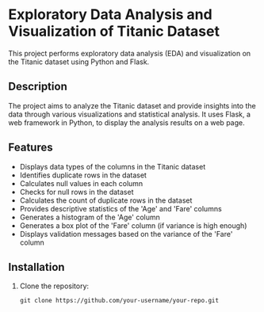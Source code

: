 

# Exploratory Data Analysis and Visualization of Titanic Dataset

This project performs exploratory data analysis (EDA) and visualization on the Titanic dataset using Python and Flask.

## Description

The project aims to analyze the Titanic dataset and provide insights into the data through various visualizations and statistical analysis. It uses Flask, a web framework in Python, to display the analysis results on a web page.

## Features

- Displays data types of the columns in the Titanic dataset
- Identifies duplicate rows in the dataset
- Calculates null values in each column
- Checks for null rows in the dataset
- Calculates the count of duplicate rows in the dataset
- Provides descriptive statistics of the 'Age' and 'Fare' columns
- Generates a histogram of the 'Age' column
- Generates a box plot of the 'Fare' column (if variance is high enough)
- Displays validation messages based on the variance of the 'Fare' column

## Installation

1. Clone the repository:

   ```shell
   git clone https://github.com/your-username/your-repo.git